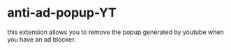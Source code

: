 # anti-ad-popup-YT
this extension allows you to remove the popup generated by youtube when you have an ad blocker.
